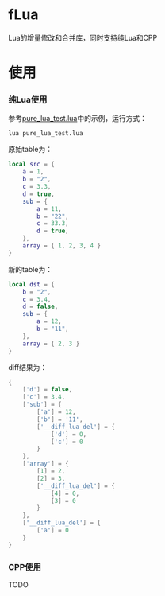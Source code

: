 # fLua
Lua的增量修改和合并库，同时支持纯Lua和CPP

# 使用
### 纯Lua使用
参考[pure_lua_test.lua](pure_lua_test.lua)中的示例，运行方式：
```shell
lua pure_lua_test.lua
```
原始table为：
```lua
local src = {
    a = 1,
    b = "2",
    c = 3.3,
    d = true,
    sub = {
        a = 11,
        b = "22",
        c = 33.3,
        d = true,
    },
    array = { 1, 2, 3, 4 }
}
```
新的table为：
```lua
local dst = {
    b = "2",
    c = 3.4,
    d = false,
    sub = {
        a = 12,
        b = "11",
    },
    array = { 2, 3 }
}
```
diff结果为：
```lua
{
	['d'] = false,
	['c'] = 3.4,
	['sub'] = {
		['a'] = 12,
		['b'] = '11',
		['__diff_lua_del'] = {
			['d'] = 0,
			['c'] = 0
		}
	},
	['array'] = {
		[1] = 2,
		[2] = 3,
		['__diff_lua_del'] = {
			[4] = 0,
			[3] = 0
		}
	},
	['__diff_lua_del'] = {
		['a'] = 0
	}
}
```

### CPP使用
TODO
